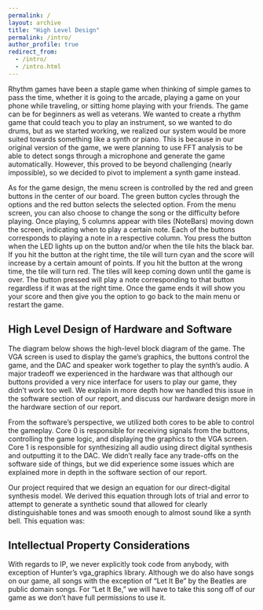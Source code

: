 ```yaml
---
permalink: /
layout: archive
title: "High Level Design"
permalink: /intro/
author_profile: true
redirect_from:
  - /intro/
  - /intro.html
---
```


Rhythm games have been a staple game when thinking of simple games to pass the time, whether it is going to the arcade, playing a game on your phone while traveling, or sitting home playing with your friends. The game can be for beginners as well as veterans. We wanted to create a rhythm game that could teach you to play an instrument, so we wanted to do drums, but as we started working, we realized our system would be more suited towards something like a synth or piano. This is because in our original version of the game, we were planning to use FFT analysis to be able to detect songs through a microphone and generate the game automatically. However, this proved to be beyond challenging (nearly impossible), so we decided to pivot to implement a synth game instead.

As for the game design, the menu screen is controlled by the red and green buttons in the center of our board. The green button cycles through the options and the red button selects the selected option. From the menu screen, you can also choose to change the song or the difficulty before playing. Once playing, 5 columns appear with tiles (NoteBars) moving down the screen, indicating when to play a certain note. Each of the buttons corresponds to playing a note in a respective column. You press the button when the LED lights up on the button and/or when the tile hits the black bar. If you hit the button at the right time, the tile will turn cyan and the score will increase by a certain amount of points. If you hit the button at the wrong time, the tile will turn red. The tiles will keep coming down until the game is over. The button pressed will play a note corresponding to that button regardless if it was at the right time. Once the game ends it will show you your score and then give you the option to go back to the main menu or restart the game. 

## High Level Design of Hardware and Software

The diagram below shows the high-level block diagram of the game. The VGA screen is used to display the game’s graphics, the buttons control the game, and the DAC and speaker work together to play the synth’s audio. A major tradeoff we experienced in the hardware was that although our buttons provided a very nice interface for users to play our game, they didn’t work too well. We explain in more depth how we handled this issue in the software section of our report, and discuss our hardware design more in the hardware section of our report.

From the software’s perspective, we utilized both cores to be able to control the gameplay. Core 0 is responsible for receiving signals from the buttons, controlling the game logic, and displaying the graphics to the VGA screen. Core 1 is responsible for synthesizing all audio using direct digital synthesis and outputting it to the DAC. We didn’t really face any trade-offs on the software side of things, but we did experience some issues which are explained more in depth in the software section of our report.

Our project required that we design an equation for our direct-digital synthesis model. We derived this equation through lots of trial and error to attempt to generate a synthetic sound that allowed for clearly distinguishable tones and was smooth enough to almost sound like a synth bell. This equation was:

## Intellectual Property Considerations

With regards to IP, we never explicitly took code from anybody, with exception of Hunter’s vga_graphics library. Although we do also have songs on our game, all songs with the exception of “Let It Be” by the Beatles are public domain songs. For “Let It Be,” we will have to take this song off of our game as we don’t have full permissions to use it. 

